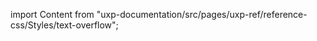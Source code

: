 
import Content from "uxp-documentation/src/pages/uxp-ref/reference-css/Styles/text-overflow";

<Content query="product=xd"/>
